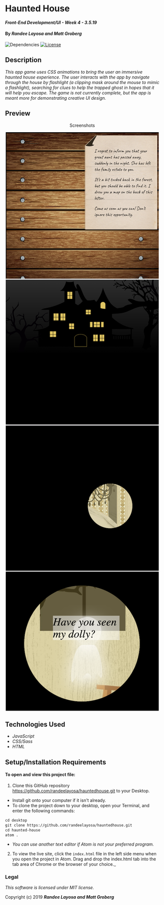 # Haunted House

#### _Front-End Development/UI - Week 4 - 3.5.19_

#### By _**Randee Layosa and Matt Groberg**_

![Dependencies](https://img.shields.io/badge/dependencies-up%20to%20date-brightgreen.svg)
[![License](https://img.shields.io/badge/license-MIT-blue.svg)](https://opensource.org/licenses/MIT)

## Description

_This app game uses CSS animations to bring the user an immersive haunted house experience. The user interacts with the app by navigate through the house by flashlight (a clipping mask around the mouse to mimic a flashlight), searching for clues to help the trapped ghost in hopes that it will help you escape. The game is not currently complete, but the app is meant more for demonstrating creative UI design._

## Preview
<p align="center">Screenshots</p>
<p align="center">
<img src="img/splash.png" width="500" height="477" title="Screenshot of the opening splash page">
<img src="img/opening.png" width="500" height="472" title="Screenshot of the haunted house opener">
<img src="img/foyer.png" width="500" height="473" title="Screenshot of the foyer with mouse clipping mask">
<img src="img/ghost3.png" width="500" height="453" title="Screenshot of the ghost">
</p>

## Technologies Used

  * _JavaScript_
  * _CSS/Sass_
  * _HTML_

## Setup/Installation Requirements

#### To open and view this project file:
1. Clone this GitHub repository https://github.com/randeelayosa/hauntedhouse.git to your Desktop.
  * Install git onto your computer if it isn't already.
  * To clone the project down to your desktop, open your Terminal, and enter the following commands:
  ```
  cd desktop
  git clone https://github.com/randeelayosa/hauntedhouse.git
  cd haunted-house
  atom .
  ```
  * _You can use another text editor if Atom is not your preferred program._
2. To view the live site, click the `index.html` file in the left side menu when you open the project in Atom. Drag and drop the index.html tab into the tab area of Chrome or the browser of your choice._

### Legal

*This software is licensed under MIT license.*

Copyright (c) 2019 **_Randee Layosa and Matt Groberg_**
